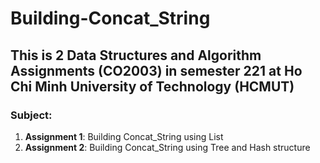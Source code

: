 ﻿# Building-Concat_String
## This is 2 Data Structures and Algorithm Assignments (CO2003) in semester 221 at Ho Chi Minh University of Technology (HCMUT)
### Subject:
1. **Assignment 1**: Building Concat_String using List
2. **Assignment 2**: Building Concat_String using Tree and Hash structure
